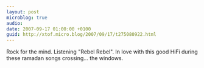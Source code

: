 ```yaml
---
layout: post
microblog: true
audio: 
date: 2007-09-17 01:00:00 +0100
guid: http://xtof.micro.blog/2007/09/17/t275080922.html
---
```

Rock for the mind. Listening "Rebel Rebel". In love with this good HiFi during these ramadan songs crossing... the windows.
